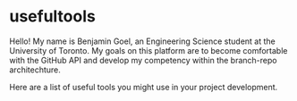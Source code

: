 # usefultools
Hello! My name is Benjamin Goel, an Engineering Science student at the University of Toronto. My goals on this platform are to become comfortable with the GitHub API and develop my competency within the branch-repo architechture.

Here are a list of useful tools you might use in your project development. 
